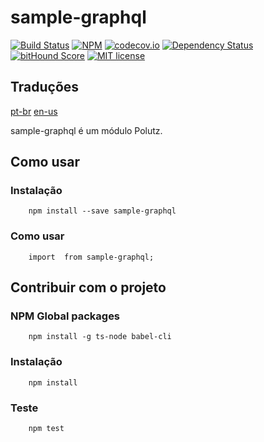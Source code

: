 # sample-graphql

[![Build Status](https://travis-ci.org/polutz/sample-graphql.svg)](https://travis-ci.org/polutz/sample-graphql)
[![NPM](https://img.shields.io/npm/v/sample-graphql.svg)](https://www.npmjs.com/package/sample-graphql)
[![codecov.io](http://codecov.io/github/polutz/sample-graphql/coverage.svg)](http://codecov.io/github/polutz/sample-graphql)
[![Dependency Status](https://gemnasium.com/polutz/sample-graphql.svg)](https://gemnasium.com/polutz/sample-graphql)
[![bitHound Score](https://www.bithound.io/github/gotwarlost/istanbul/badges/score.svg)](https://www.bithound.io/github/polutz/sample-graphql)
[![MIT license](http://img.shields.io/badge/license-MIT-brightgreen.svg)](http://opensource.org/licenses/MIT)

## Traduções
[pt-br](https://github.com/polutz/sample-graphql/blob/master/README.pt-br.md)
[en-us](https://github.com/polutz/sample-graphql/blob/master/README.md)

sample-graphql é um módulo Polutz.


## Como usar

### Instalação
```
    npm install --save sample-graphql
```

### Como usar
```
    import  from sample-graphql;

```


## Contribuir com o projeto

### NPM Global packages
```
    npm install -g ts-node babel-cli
```

### Instalação
```
    npm install   
```

### Teste
```
    npm test
```

